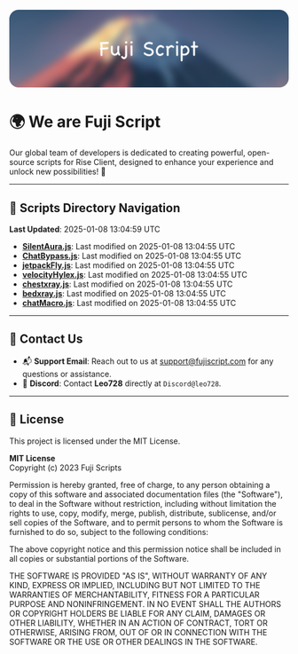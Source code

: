![Banner](.github/b.webp)

# 🌍 **We are Fuji Script**

Our global team of developers is dedicated to creating powerful, open-source scripts for Rise Client, designed to enhance your experience and unlock new possibilities! 🌟

---
<!-- SCRIPTS_NAVIGATION_START -->
## 📂 **Scripts Directory Navigation**

**Last Updated**: 2025-01-08 13:04:59 UTC

- **[SilentAura.js](scripts/SilentAura.js)**: Last modified on 2025-01-08 13:04:55 UTC
- **[ChatBypass.js](scripts/ChatBypass.js)**: Last modified on 2025-01-08 13:04:55 UTC
- **[jetpackFly.js](scripts/jetpackFly.js)**: Last modified on 2025-01-08 13:04:55 UTC
- **[velocityHylex.js](scripts/velocityHylex.js)**: Last modified on 2025-01-08 13:04:55 UTC
- **[chestxray.js](scripts/chestxray.js)**: Last modified on 2025-01-08 13:04:55 UTC
- **[bedxray.js](scripts/bedxray.js)**: Last modified on 2025-01-08 13:04:55 UTC
- **[chatMacro.js](scripts/chatMacro.js)**: Last modified on 2025-01-08 13:04:55 UTC

<!-- SCRIPTS_NAVIGATION_END -->

---

## 💬 **Contact Us**  
- 📬 **Support Email**: Reach out to us at [support@fujiscript.com](mailto:support@fujiscript.com) for any questions or assistance.  
- 💬 **Discord**: Contact **Leo728** directly at `Discord@leo728`.

---

## 📜 **License**

This project is licensed under the MIT License.  

**MIT License**  
Copyright (c) 2023 Fuji Scripts  

Permission is hereby granted, free of charge, to any person obtaining a copy of this software and associated documentation files (the "Software"), to deal in the Software without restriction, including without limitation the rights to use, copy, modify, merge, publish, distribute, sublicense, and/or sell copies of the Software, and to permit persons to whom the Software is furnished to do so, subject to the following conditions:  

The above copyright notice and this permission notice shall be included in all copies or substantial portions of the Software.  

THE SOFTWARE IS PROVIDED "AS IS", WITHOUT WARRANTY OF ANY KIND, EXPRESS OR IMPLIED, INCLUDING BUT NOT LIMITED TO THE WARRANTIES OF MERCHANTABILITY, FITNESS FOR A PARTICULAR PURPOSE AND NONINFRINGEMENT. IN NO EVENT SHALL THE AUTHORS OR COPYRIGHT HOLDERS BE LIABLE FOR ANY CLAIM, DAMAGES OR OTHER LIABILITY, WHETHER IN AN ACTION OF CONTRACT, TORT OR OTHERWISE, ARISING FROM, OUT OF OR IN CONNECTION WITH THE SOFTWARE OR THE USE OR OTHER DEALINGS IN THE SOFTWARE.  
